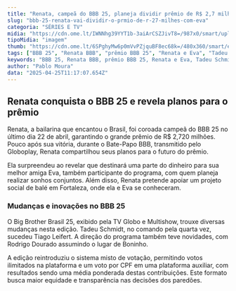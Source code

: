 ```yaml
---
title: "Renata, campeã do BBB 25, planeja dividir prêmio de R$ 2,7 milhões com amiga Eva"
slug: "bbb-25-renata-vai-dividir-o-prmio-de-r-27-milhes-com-eva"
categoria: "SÉRIES E TV"
midia: "https://cdn.ome.lt/IWNNhg39YYT1b-3aiArCSZJivT8=/987x0/smart/uploads/conteudo/fotos/bbb-25-renata-premio.jpg"
tipoMidia: "imagem"
thumb: "https://cdn.ome.lt/6SPghyMw6p0mVvPZjquBF8ec68k=/480x360/smart/extras/conteudos/bbb-25-renata-premio-peq.jpg"
tags: ["BBB 25", "Renata BBB", "prêmio BBB 25", "Renata e Eva", "Tadeu Schmidt", "Rodrigo Dourado", "voto da torcida BBB"]
keywords: "BBB 25, Renata BBB, prêmio BBB 25, Renata e Eva, Tadeu Schmidt, Rodrigo Dourado, voto da torcida BBB"
author: "Pablo Moura"
data: "2025-04-25T11:17:07.654Z"
---
```


## Renata conquista o BBB 25 e revela planos para o prêmio

Renata, a bailarina que encantou o Brasil, foi coroada campeã do BBB 25 no último dia 22 de abril, garantindo o grande prêmio de R$ 2,720 milhões. Pouco após sua vitória, durante o Bate-Papo BBB, transmitido pelo Globoplay, Renata compartilhou seus planos para o futuro do prêmio.

Ela surpreendeu ao revelar que destinará uma parte do dinheiro para sua melhor amiga Eva, também participante do programa, com quem planeja realizar sonhos conjuntos. Além disso, Renata pretende apoiar um projeto social de balé em Fortaleza, onde ela e Eva se conheceram.

### Mudanças e inovações no BBB 25

O Big Brother Brasil 25, exibido pela TV Globo e Multishow, trouxe diversas mudanças nesta edição. Tadeu Schmidt, no comando pela quarta vez, sucedeu Tiago Leifert. A direção do programa também teve novidades, com Rodrigo Dourado assumindo o lugar de Boninho.

A edição reintroduziu o sistema misto de votação, permitindo votos ilimitados na plataforma e um voto por CPF em uma plataforma auxiliar, com resultados sendo uma média ponderada destas contribuições. Este formato busca maior equidade e transparência nas decisões dos paredões.